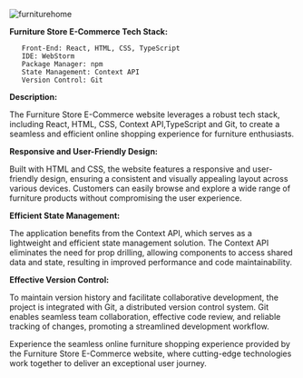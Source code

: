 
![furniturehome](https://github.com/DevMari999/e-commerce-furniture/assets/135366781/8192829e-f222-4fad-ad51-93208979d45e)


<b>Furniture Store E-Commerce Tech Stack:</b>
  
       Front-End: React, HTML, CSS, TypeScript
       IDE: WebStorm
       Package Manager: npm
       State Management: Context API
       Version Control: Git

<b>Description:</b>

The Furniture Store E-Commerce website leverages a robust tech stack, including React, HTML, CSS, Context API,TypeScript and Git, to create a seamless and efficient online shopping experience for furniture enthusiasts.

<b>Responsive and User-Friendly Design:</b>

Built with HTML and CSS, the website features a responsive and user-friendly design, ensuring a consistent and visually appealing layout across various devices. Customers can easily browse and explore a wide range of furniture products without compromising the user experience.

<b>Efficient State Management:</b>

The application benefits from the Context API, which serves as a lightweight and efficient state management solution. The Context API eliminates the need for prop drilling, allowing components to access shared data and state, resulting in improved performance and code maintainability.

<b>Effective Version Control:</b>

To maintain version history and facilitate collaborative development, the project is integrated with Git, a distributed version control system. Git enables seamless team collaboration, effective code review, and reliable tracking of changes, promoting a streamlined development workflow.

Experience the seamless online furniture shopping experience provided by the Furniture Store E-Commerce website, where cutting-edge technologies work together to deliver an exceptional user journey.
